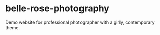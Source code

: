 # belle-rose-photography
Demo website for professional photographer with a girly, contemporary theme.
